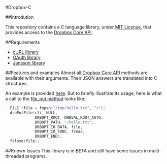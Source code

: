 #Dropbox-C

##Introdution

This repository contains a C language library, under [MIT License](https://github.com/Dwii/Dropbox-C/blob/master/LICENSE), that provides access to the [Dropbox Core API](https://www.dropbox.com/developers/core/docs).

##Requirements

* [cURL library](http://curl.haxx.se/libcurl/)
* [OAuth library](http://liboauth.sourceforge.net/)
* [Jansson library](http://www.digip.org/jansson/)

##Features and examples
Almost all [Dropbox Core API](https://www.dropbox.com/developers/core/docs) methods are available with their arguments. Their JSON answers are translated into C structures.

An example is provided [here](https://github.com/Dwii/Dropbox-C/blob/master/Dropbox/example/example.c). But to briefly illustrate its usage, here is what a call to the [file_put method](https://www.dropbox.com/developers/core/docs#files_put) looks like:

```c
  FILE *file = fopen("/tmp/hello.txt", "r"); 
  drbPutFile(cli, NULL,
             DRBOPT_ROOT, DRBVAL_ROOT_AUTO,
             DRBOPT_PATH, "/hello.txt",
             DRBOPT_IO_DATA, file,
             DRBOPT_IO_FUNC, fread,
             DRBOPT_END);
  fclose(file);
```

##Known Issues
This library is in BETA and still have some issues in multi-threaded programs.
